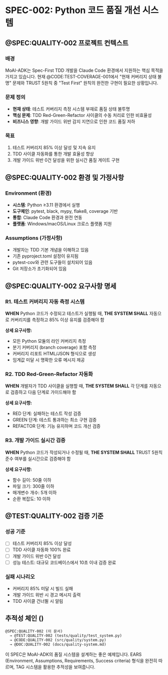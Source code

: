 # SPEC-002: Python 코드 품질 개선 시스템

## @SPEC:QUALITY-002 프로젝트 컨텍스트

### 배경

MoAI-ADK는 Spec-First TDD 개발을 Claude Code 환경에서 지원하는 핵심 목적을 가지고 있습니다. 현재 @CODE:TEST-COVERAGE-001에서 "현재 커버리지 상태 불명" 문제와 TRUST 5원칙 중 "Test First" 원칙의 완전한 구현이 필요한 상황입니다.

### 문제 정의

- **현재 상태**: 테스트 커버리지 측정 시스템 부재로 품질 상태 불투명
- **핵심 문제**: TDD Red-Green-Refactor 사이클의 수동 처리로 인한 비효율성
- **비즈니스 영향**: 개발 가이드 위반 감지 지연으로 인한 코드 품질 저하

### 목표

1. 테스트 커버리지 85% 이상 달성 및 지속 유지
2. TDD 사이클 자동화를 통한 개발 효율성 향상
3. 개발 가이드 위반 0건 달성을 위한 실시간 품질 게이트 구현

## @SPEC:QUALITY-002 환경 및 가정사항

### Environment (환경)

- **시스템**: Python ≥3.11 환경에서 실행
- **도구체인**: pytest, black, mypy, flake8, coverage 기반
- **통합**: Claude Code 환경과 완전 연동
- **플랫폼**: Windows/macOS/Linux 크로스 플랫폼 지원

### Assumptions (가정사항)

- 개발자는 TDD 기본 개념을 이해하고 있음
- 기존 pyproject.toml 설정이 유지됨
- pytest-cov와 관련 도구들이 설치되어 있음
- Git 저장소가 초기화되어 있음

## @SPEC:QUALITY-002 요구사항 명세

### R1. 테스트 커버리지 자동 측정 시스템

**WHEN** Python 코드가 수정되고 테스트가 실행될 때,
**THE SYSTEM SHALL** 자동으로 커버리지를 측정하고 85% 이상 유지를 검증해야 함

**상세 요구사항:**

- 모든 Python 모듈의 라인 커버리지 측정
- 분기 커버리지 (branch coverage) 포함 측정
- 커버리지 리포트 HTML/JSON 형식으로 생성
- 임계값 미달 시 명확한 오류 메시지 제공

### R2. TDD Red-Green-Refactor 자동화

**WHEN** 개발자가 TDD 사이클을 실행할 때,
**THE SYSTEM SHALL** 각 단계를 자동으로 검증하고 다음 단계로 가이드해야 함

**상세 요구사항:**

- RED 단계: 실패하는 테스트 작성 검증
- GREEN 단계: 테스트 통과하는 최소 구현 검증
- REFACTOR 단계: 기능 유지하며 코드 개선 검증

### R3. 개발 가이드 실시간 검증

**WHEN** Python 코드가 작성되거나 수정될 때,
**THE SYSTEM SHALL** TRUST 5원칙 준수 여부를 실시간으로 검증해야 함

**상세 요구사항:**

- 함수 길이: 50줄 이하
- 파일 크기: 300줄 이하
- 매개변수 개수: 5개 이하
- 순환 복잡도: 10 이하

## @TEST:QUALITY-002 검증 기준

### 성공 기준

- [ ] 테스트 커버리지 85% 이상 달성
- [ ] TDD 사이클 자동화 100% 완료
- [ ] 개발 가이드 위반 0건 달성
- [ ] 성능 테스트: 대규모 코드베이스에서 10초 이내 검증 완료

### 실패 시나리오

- 커버리지 85% 미달 시 빌드 실패
- 개발 가이드 위반 시 경고 메시지 출력
- TDD 사이클 건너뛸 시 알림

## 추적성 체인 ()
```
@SPEC:QUALITY-002 (이 문서)
  → @TEST:QUALITY-002 (tests/quality/test_system.py)
  → @CODE:QUALITY-002 (src/quality/system.py)
  → @DOC:QUALITY-002 (docs/quality-system.md)
```

이 SPEC은 MoAI-ADK의 품질 시스템을 설계하는 좋은 예제입니다. EARS (Environment, Assumptions, Requirements, Success criteria) 형식을 완전히 따르며,  TAG 시스템을 활용한 추적성을 보여줍니다.